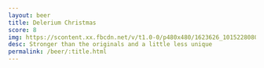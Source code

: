 ```yaml
---
layout: beer
title: Delerium Christmas
score: 8
img: https://scontent.xx.fbcdn.net/v/t1.0-0/p480x480/1623626_10152280800643745_1481530083_n.jpg?oh=1e16b2d4eba28a671e776c74f4d8c68f&oe=58DBD63C
desc: Stronger than the originals and a little less unique
permalink: /beer/:title.html
---
```

